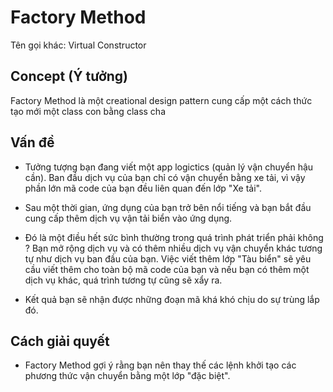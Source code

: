 # Factory Method

Tên gọi khác: Virtual Constructor

## Concept (Ý tưởng)

Factory Method là một creational design pattern cung cấp một cách thức tạo mới một class con bằng class cha

## Vấn đề

- Tưởng tượng bạn đang viết một app logictics (quản lý vận chuyển hậu cần). Ban đầu dịch vụ của bạn chỉ có vận chuyển bằng xe tải, vì vậy phần lớn mã code của bạn đều liên quan đến lớp "Xe tải".

- Sau một thời gian, ứng dụng của bạn trở bên nổi tiếng và bạn bắt đầu cung cấp thêm dịch vụ vận tải biển vào ứng dụng.

- Đó là một điều hết sức bình thường trong quá trình phát triển phải không ? Bạn mở rộng dịch vụ và có thêm nhiều dịch vụ vận chuyển khác tương tự như dịch vụ ban đầu của bạn. Việc viết thêm lớp "Tàu biển" sẽ yêu cầu viết thêm cho toàn bộ mã code của bạn và nếu bạn có thêm một dịch vụ khác, quá trình tương tự cũng sẽ xẩy ra.

- Kết quả bạn sẽ nhận được những đoạn mã khá khó chịu do sự trùng lắp đó.

## Cách giải quyết

- Factory Method gợi ý rằng bạn nên thay thế các lệnh khởi tạo các phương thức vận chuyển bằng một lớp "đặc biệt".
